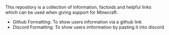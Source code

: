 This repository is a collection of information, factoids and helpful links which can be used when giving support for Minecraft.
- Github Formatting: To show users information via a github link
- Discord Formatting: To show users imformation by pasting it into discord
